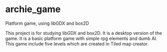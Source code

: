 # archie_game
Platform game, using libGDX and box2D

This project is for studying libGDX and box2D. It is a desktop version of the game. It is a basic platform game with simple rpg elements and dumb AI.
This game include five levels which are created in Tiled map creator.
